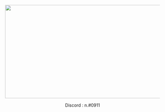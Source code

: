 <p align="center">
  <img width="540" height="304" src="https://i.imgur.com/rc5PMqI.gif">
</p>
<p align="center">
Discord : n.#0911
</p>
